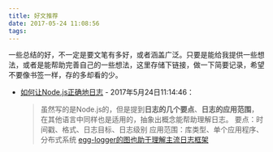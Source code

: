 ```yaml
---
title: 好文推荐
date: 2017-05-24 11:08:56
tags:
---
```

一些总结的好，不一定是要文笔有多好，或者涵盖广泛。只要是能给我提供一些想法，或者是能帮助完善自己的一些想法，这里存储下链接，做一下简要记录，希望不要像书签一样，存的多却看的少。

* [如何让Node.js正确地日志](http://www.zcfy.cc/article/how-to-get-node-js-logging-right-518.html) - 2017年5月24日11:14:46：
    > 虽然写的是Node.js的，但是提到**日志的几个要点**、**日志的应用范围**，在其他语言中同样也是适用的，抽象出概念能帮助理解日志。
    > 要点：时间戳、格式、日志目标、日志级别
    > 应用范围：库类型、单个应用程序、分布式系统
    > [egg-logger的图也助于理解主流日志框架](https://github.com/eggjs/egg-logger)